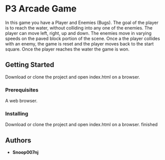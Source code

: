 # P3 Arcade Game

In this game you have a Player and Enemies (Bugs). The goal of the player is to reach the water, without colliding into any one of the enemies. The player can move left, right, up and down. The enemies move in varying speeds on the paved block portion of the scene. Once a the player collides with an enemy, the game is reset and the player moves back to the start square. Once the player reaches the water the game is won.

## Getting Started

Download or clone the project and open index.html on a browser.

### Prerequisites

A web browser.

### Installing

Download or clone the project and open index.html on a browser. finished

## Authors

* **Snoop007nj**

